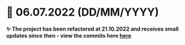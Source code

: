 # 📅 06.07.2022 (DD/MM/YYYY)
**✨ The project has been refactored at 21.10.2022 and receives small updates since then - view the commits here [here](https://github.com/FancyBaguette/scrimba-projects/commits/main/carousel)**
